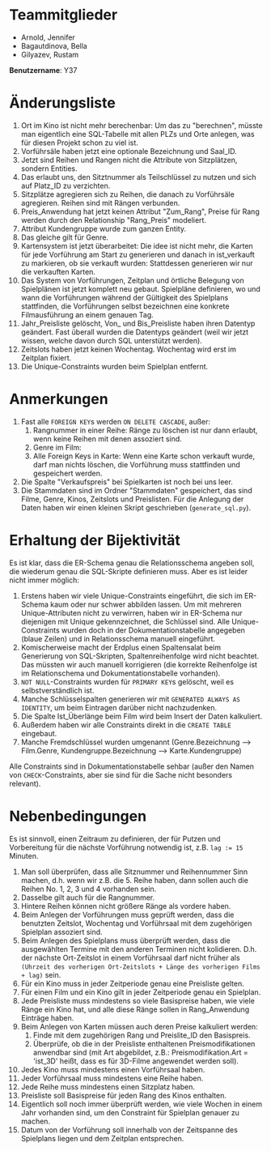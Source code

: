 # Teammitglieder
- Arnold, Jennifer
- Bagautdinova, Bella
- Gilyazev, Rustam

**Benutzername**: Y37

# Änderungsliste
1. Ort im Kino ist nicht mehr berechenbar: Um das zu "berechnen", müsste man eigentlich eine SQL-Tabelle mit allen PLZs und Orte anlegen, was für diesen Projekt schon zu viel ist.
2. Vorführsäle haben jetzt eine optionale Bezeichnung und Saal_ID.
3. Jetzt sind Reihen und Rangen nicht die Attribute von Sitzplätzen, sondern Entities.
4. Das erlaubt uns, den Sitztnummer als Teilschlüssel zu nutzen und sich auf Platz_ID zu verzichten.
5. Sitzplätze agregieren sich zu Reihen, die danach zu Vorführsäle agregieren. Reihen sind mit Rängen verbunden.
6. Preis_Anwendung hat jetzt keinen Attribut "Zum_Rang", Preise für Rang werden durch den Relationship "Rang_Preis" modeliert.
7. Attribut Kundengruppe wurde zum ganzen Entity.
8. Das gleiche gilt für Genre.
9. Kartensystem ist jetzt überarbeitet: Die idee ist nicht mehr, die Karten für jede Vorführung am Start zu generieren und danach in ist_verkauft zu markieren, ob sie verkauft wurden: Stattdessen generieren wir nur die verkauften Karten.
10. Das System von Vorführungen, Zeitplan und örtliche Belegung von Spielplänen ist jetzt komplett neu gebaut. Spielpläne definieren, wo und wann die Vorführungen während der Gültigkeit des Spielplans stattfinden, die Vorführungen selbst bezeichnen eine konkrete Filmausführung an einem genauen Tag.
11. Jahr_Preisliste gelöscht, Von_ und Bis_Preisliste haben ihren Datentyp geändert. Fast überall wurden die Datentyps geändert (weil wir jetzt wissen, welche davon durch SQL unterstützt werden).
12. Zeitslots haben jetzt keinen Wochentag. Wochentag wird erst im Zeitplan fixiert.
13. Die Unique-Constraints wurden beim Spielplan entfernt.

# Anmerkungen
1. Fast alle `FOREIGN KEY`s werden `ON DELETE CASCADE`, außer:
	1. Rangnummer in einer Reihe: Ränge zu löschen ist nur dann erlaubt, wenn keine Reihen mit denen assoziert sind.
	2. Genre im Film: 
	3. Alle Foreign Keys in Karte: Wenn eine Karte schon verkauft wurde, darf man nichts löschen, die Vorführung muss stattfinden und gespeichert werden.
2. Die Spalte "Verkaufspreis" bei Spielkarten ist noch bei uns leer.
3. Die Stammdaten sind im Ordner "Stammdaten" gespeichert, das sind Filme, Genre, Kinos, Zeitslots und Preislisten. Für die Anlegung der Daten haben wir einen kleinen Skript geschrieben (`generate_sql.py`).

# Erhaltung der Bijektivität
Es ist klar, dass die ER-Schema genau die Relationsschema angeben soll, die wiederum genau die SQL-Skripte definieren muss. Aber es ist leider nicht immer möglich:

1. Erstens haben wir viele Unique-Constraints eingeführt, die sich im ER-Schema kaum oder nur schwer abbilden lassen. Um mit mehreren Unique-Attributen nicht zu verwirren, haben wir in ER-Schema nur diejenigen mit Unique gekennzeichnet, die Schlüssel sind. Alle Unique-Constraints wurden doch in der Dokumentationstabelle angegeben (blaue Zeilen) und in Relationsschema manuell eingeführt.
2. Komischerweise macht der Erdplus einen Spaltensalat beim Generierung von SQL-Skripten, Spaltenreihenfolge wird nicht beachtet. Das müssten wir auch manuell korrigieren (die korrekte Reihenfolge ist im Relationschema und Dokumentationstabelle vorhanden).
3. `NOT NULL`-Constraints wurden für `PRIMARY KEY`s gelöscht, weil es selbstverständlich ist.
4. Manche Schlüsselspalten generieren wir mit `GENERATED ALWAYS AS IDENTITY`, um beim Eintragen darüber nicht nachzudenken.
5. Die Spalte Ist_Überlänge beim Film wird beim Insert der Daten kalkuliert.
6. Außerdem haben wir alle Constraints direkt in die `CREATE TABLE` eingebaut.
7. Manche Fremdschlüssel wurden umgenannt (Genre.Bezeichnung –> Film.Genre, Kundengruppe.Bezeichnung –> Karte.Kundengruppe)

Alle Constraints sind in Dokumentationstabelle sehbar (außer den Namen von `CHECK`-Constraints, aber sie sind für die Sache nicht besonders relevant).

# Nebenbedingungen
Es ist sinnvoll, einen Zeitraum zu definieren, der für Putzen und Vorbereitung für die nächste Vorführung notwendig ist, z.B. `lag := 15` Minuten.

1. Man soll überprüfen, dass alle Sitznummer und Reihennummer Sinn machen, d.h. wenn wir z.B. die 5. Reihe haben, dann sollen auch die Reihen No. 1, 2, 3 und 4 vorhanden sein.
2. Dasselbe gilt auch für die Rangnummer.
4. Hintere Reihen können nicht größere Ränge als vordere haben.
7. Beim Anlegen der Vorführungen muss geprüft werden, dass die benutzten Zeitslot, Wochentag und Vorführsaal mit dem zugehörigen Spielplan assoziert sind.
8. Beim Anlegen des Spielplans muss überprüft werden, dass die ausgewählten Termine mit den anderen Terminen nicht kolidieren. D.h. der nächste Ort-Zeitslot in einem Vorführsaal darf nicht früher als `(Uhrzeit des vorherigen Ort-Zeitslots + Länge des vorherigen Films + lag)` sein.
9. Für ein Kino muss in jeder Zeitperiode genau eine Preisliste gelten.
10. Für einen Film und ein Kino gilt in jeder Zeitperiode genau ein Spielplan.
11. Jede Preisliste muss mindestens so viele Basispreise haben, wie viele Ränge ein Kino hat, und alle diese Ränge sollen in Rang_Anwendung Einträge haben.
12. Beim Anlegen von Karten müssen auch deren Preise kalkuliert werden:
	1. Finde mit dem zugehörigen Rang und Preislite_ID den Basispreis.
	2. Überprüfe, ob die in der Preisliste enthaltenen Preismodifikationen anwendbar sind (mit Art abgebildet, z.B.: Preismodifikation.Art = 'ist_3D' heißt, dass es für 3D-Filme angewendet werden soll).
13. Jedes Kino muss mindestens einen Vorführsaal haben.
14. Jeder Vorführsaal muss mindestens eine Reihe haben.
15. Jede Reihe muss mindestens einen Sitzplatz haben.
16. Preisliste soll Basispreise für jeden Rang des Kinos enthalten.
17. Eigentlich soll noch immer überprüft werden, wie viele Wochen in einem Jahr vorhanden sind, um den Constraint für Spielplan genauer zu machen.
18. Datum von der Vorführung soll innerhalb von der Zeitspanne des Spielplans liegen und dem Zeitplan entsprechen.